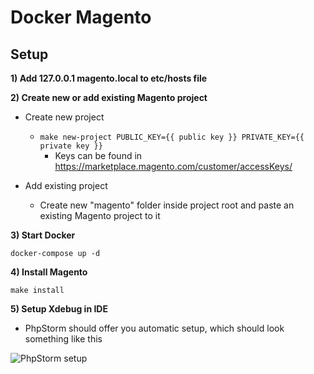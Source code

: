 # Docker Magento

## Setup

__1) Add 127.0.0.1 magento.local to etc/hosts file__

__2) Create new or add existing Magento project__

- Create new project
	- ```make new-project PUBLIC_KEY={{ public key }} PRIVATE_KEY={{ private key }}```
		- Keys can be found in https://marketplace.magento.com/customer/accessKeys/

- Add existing project
	- Create new "magento" folder inside project root and paste an existing Magento project to it  
    
__3) Start Docker__

```docker-compose up -d```

__4) Install Magento__

```make install```

__5) Setup Xdebug in IDE__

- PhpStorm should offer you automatic setup, which should look something like this

![PhpStorm setup](https://i.ibb.co/GVqfVs5/phpstorm.jpg "Logo Title Text 1")


